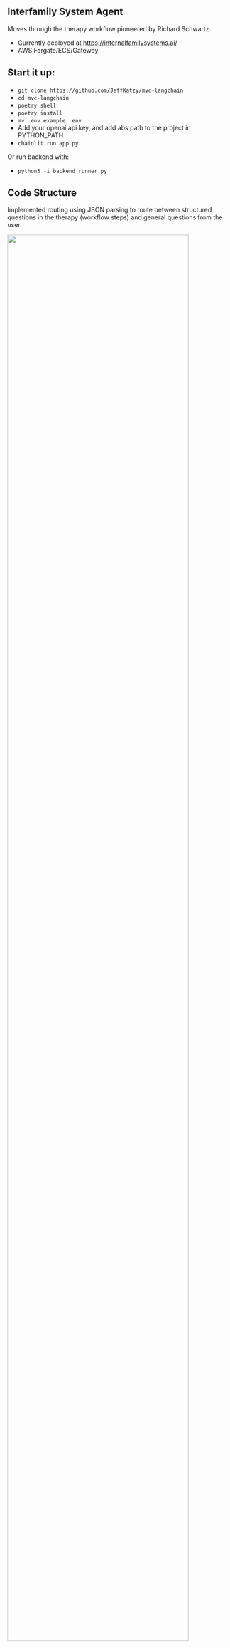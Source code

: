 ## Interfamily System Agent 

Moves through the therapy workflow pioneered by Richard Schwartz.

* Currently deployed at https://internalfamilysystems.ai/
* AWS Fargate/ECS/Gateway

## Start it up:

* `git clone https://github.com/JeffKatzy/mvc-langchain`
* `cd mvc-langchain`
* `poetry shell`
* `poetry install`
* `mv .env.example .env`
* Add your openai api key, and add abs path to the project in PYTHON_PATH
* `chainlit run app.py`

Or run backend with:
* `python3 -i backend_runner.py`

## Code Structure

Implemented routing using JSON parsing to route between structured questions in the therapy (workflow steps) and general questions from the user.

<img src="https://jigsaw-labs-student.s3.amazonaws.com/request-response.png" width="90%"/>

Incoming user messages are routed to either a general response or a sequenced **workflow**.  A workflow is the sequence of steps that the agent responds to individually.  

A workflow is essentially a ViewModel.  A workflow has many steps, and an application may have many workflows.

Each step in a workflow has it's own *skip* logic that indicates if the step is already complete.  This is often a combination of the state of the underlying model (eg. has the application parsed the related information) and the workflow itself (have we asked enough times.) 

For example, the bot gets the next step by checking off the steps in sequence to look if the `skip` lambda function returns True.  It's looking at the related model  to see if it has the information it needs.

```python
class PartWorkflow(BaseWorkflow):
    _model: Part

    find_part: WField = WField(prompt="Ask if there's a feeling, struggle, thought pattern, or part they need help with.",
        skip=lambda view: bool(view._model.part))
    assess_awareness: WField = WField(prompt = "Thank them, mirror using parts language.  Then ask if they're aware of this part and how they sense or are aware of the part.",
                        skip=lambda view: bool(view._model.aware_of_part))

class Part(BaseModel):
    part: str = Field("",
        description="A feeling, struggle, thought pattern, or part they encounter.")
```

The `BaseWorkflow` class's `get_next_message` function will call each `skip` procedure in sequence, until reaching what is yet to be completed.

Additional workflows are added by adding them to the `Server`.  

```python
workflows = [ PartWorkflow(Part())]
server = Server(workflows)
asyncio.run(server.listen())
```

Organizing this way (I hope) helps to achieve the following:

* Add additional steps by defining additional workflows, their related steps (along with skip logic) and any changes to the model layer (data to be parsed/captured).
* Isolate model from views.  Not everything we want the bot to say needs a related update to the model layer.  The model layer should represent the domain.
* Keep logic about whether each step is complete (and should be skipped) with the step declaration.  And allow this logic to be flexible.

### Todo:

* Potentially refactor more with langchain
    * Refactor with langgraph state?  Does this slow it down?
* Still should look into Zep for output parsing
* Look at Cerebras for latency
